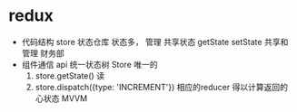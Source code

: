 # redux

- 代码结构
  store
    状态仓库 状态多， 管理
    共享状态 getState setState
    共享和管理 财务部
- 组件通信
  api
  统一状态树 Store 唯一的
  1. store.getState() 读
  2. store.dispatch({type: 'INCREMENT'})
    相应的reducer 得以计算返回的心状态
    MVVM